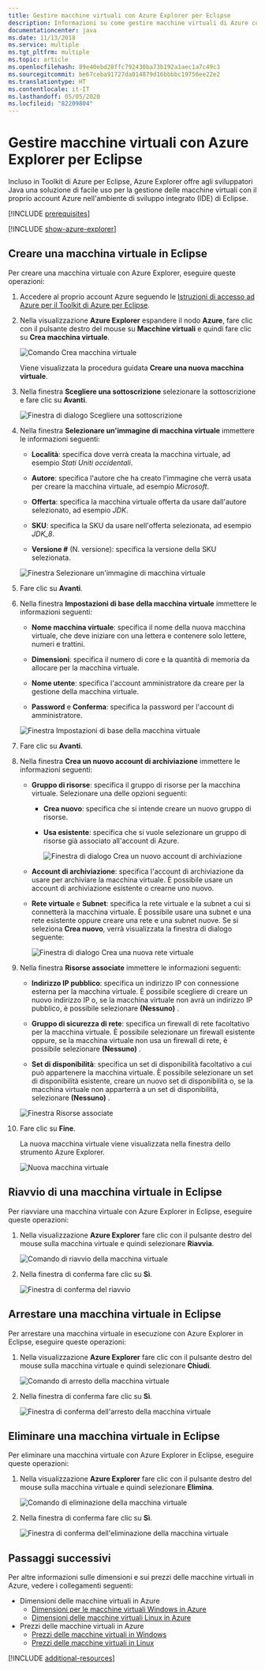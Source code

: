 ```yaml
---
title: Gestire macchine virtuali con Azure Explorer per Eclipse
description: Informazioni su come gestire macchine virtuali di Azure con Azure Explorer per Eclipse.
documentationcenter: java
ms.date: 11/13/2018
ms.service: multiple
ms.tgt_pltfrm: multiple
ms.topic: article
ms.openlocfilehash: 89e40ebd28ffc792430ba73b192a1aec1a7c49c3
ms.sourcegitcommit: be67ceba91727da014879d16bbbbc19756ee22e2
ms.translationtype: HT
ms.contentlocale: it-IT
ms.lasthandoff: 05/05/2020
ms.locfileid: "82209804"
---
```

# <a name="manage-virtual-machines-by-using-the-azure-explorer-for-eclipse"></a>Gestire macchine virtuali con Azure Explorer per Eclipse

Incluso in Toolkit di Azure per Eclipse, Azure Explorer offre agli sviluppatori Java una soluzione di facile uso per la gestione delle macchine virtuali con il proprio account Azure nell'ambiente di sviluppo integrato (IDE) di Eclipse.

[!INCLUDE [prerequisites](includes/prerequisites.md)]

[!INCLUDE [show-azure-explorer](includes/show-azure-explorer.md)]

## <a name="create-a-virtual-machine-in-eclipse"></a>Creare una macchina virtuale in Eclipse

Per creare una macchina virtuale con Azure Explorer, eseguire queste operazioni:

1. Accedere al proprio account Azure seguendo le [Istruzioni di accesso ad Azure per il Toolkit di Azure per Eclipse](/azure/developer/java/toolkit-for-eclipse/sign-in-instructions).

2. Nella visualizzazione **Azure Explorer** espandere il nodo **Azure**, fare clic con il pulsante destro del mouse su **Macchine virtuali** e quindi fare clic su **Crea macchina virtuale**.

   ![Comando Crea macchina virtuale][CR01]  

   Viene visualizzata la procedura guidata **Creare una nuova macchina virtuale**.

3. Nella finestra **Scegliere una sottoscrizione** selezionare la sottoscrizione e fare clic su **Avanti**.

   ![Finestra di dialogo Scegliere una sottoscrizione][CR02]

4. Nella finestra **Selezionare un'immagine di macchina virtuale** immettere le informazioni seguenti:

   * **Località**: specifica dove verrà creata la macchina virtuale, ad esempio *Stati Uniti occidentali*.

   * **Autore**: specifica l'autore che ha creato l'immagine che verrà usata per creare la macchina virtuale, ad esempio *Microsoft*.

   * **Offerta**: specifica la macchina virtuale offerta da usare dall'autore selezionato, ad esempio *JDK*.

   * **SKU**: specifica la SKU da usare nell'offerta selezionata, ad esempio *JDK_8*.

   * **Versione #** (N. versione): specifica la versione della SKU selezionata.

   ![Finestra Selezionare un'immagine di macchina virtuale][CR03]

5. Fare clic su **Avanti**.

6. Nella finestra **Impostazioni di base della macchina virtuale** immettere le informazioni seguenti:

   * **Nome macchina virtuale**: specifica il nome della nuova macchina virtuale, che deve iniziare con una lettera e contenere solo lettere, numeri e trattini.

   * **Dimensioni**: specifica il numero di core e la quantità di memoria da allocare per la macchina virtuale.

   * **Nome utente**: specifica l'account amministratore da creare per la gestione della macchina virtuale.

   * **Password** e **Conferma**: specifica la password per l'account di amministratore.

   ![Finestra Impostazioni di base della macchina virtuale][CR04]

7. Fare clic su **Avanti**.

8. Nella finestra **Crea un nuovo account di archiviazione** immettere le informazioni seguenti:

   * **Gruppo di risorse**: specifica il gruppo di risorse per la macchina virtuale. Selezionare una delle opzioni seguenti:
     * **Crea nuovo**: specifica che si intende creare un nuovo gruppo di risorse.
     * **Usa esistente**: specifica che si vuole selezionare un gruppo di risorse già associato all'account di Azure.

       ![Finestra di dialogo Crea un nuovo account di archiviazione][CR05]

   * **Account di archiviazione**: specifica l'account di archiviazione da usare per archiviare la macchina virtuale. È possibile usare un account di archiviazione esistente o crearne uno nuovo.

   * **Rete virtuale** e **Subnet**: specifica la rete virtuale e la subnet a cui si connetterà la macchina virtuale. È possibile usare una subnet e una rete esistente oppure creare una rete e una subnet nuove. Se si seleziona **Crea nuovo**, verrà visualizzata la finestra di dialogo seguente:

      ![Finestra di dialogo Crea una nuova rete virtuale][CR06]

9. Nella finestra **Risorse associate** immettere le informazioni seguenti:

   * **Indirizzo IP pubblico**: specifica un indirizzo IP con connessione esterna per la macchina virtuale. È possibile scegliere di creare un nuovo indirizzo IP o, se la macchina virtuale non avrà un indirizzo IP pubblico, è possibile selezionare **(Nessuno)** .

   * **Gruppo di sicurezza di rete**: specifica un firewall di rete facoltativo per la macchina virtuale. È possibile selezionare un firewall esistente oppure, se la macchina virtuale non usa un firewall di rete, è possibile selezionare **(Nessuno)** .

   * **Set di disponibilità**: specifica un set di disponibilità facoltativo a cui può appartenere la macchina virtuale. È possibile selezionare un set di disponibilità esistente, creare un nuovo set di disponibilità o, se la macchina virtuale non apparterrà a un set di disponibilità, selezionare **(Nessuno)** .

   ![Finestra Risorse associate][CR07]

10. Fare clic su **Fine**.  

    La nuova macchina virtuale viene visualizzata nella finestra dello strumento Azure Explorer.

    ![Nuova macchina virtuale][CR08]

## <a name="restart-a-virtual-machine-in-eclipse"></a>Riavvio di una macchina virtuale in Eclipse

Per riavviare una macchina virtuale con Azure Explorer in Eclipse, eseguire queste operazioni:

1. Nella visualizzazione **Azure Explorer** fare clic con il pulsante destro del mouse sulla macchina virtuale e quindi selezionare **Riavvia**.

   ![Comando di riavvio della macchina virtuale][RE01]

1. Nella finestra di conferma fare clic su **Sì**.

   ![Finestra di conferma del riavvio][RE02]

## <a name="shut-down-a-virtual-machine-in-eclipse"></a>Arrestare una macchina virtuale in Eclipse

Per arrestare una macchina virtuale in esecuzione con Azure Explorer in Eclipse, eseguire queste operazioni:

1. Nella visualizzazione **Azure Explorer** fare clic con il pulsante destro del mouse sulla macchina virtuale e quindi selezionare **Chiudi**.

   ![Comando di arresto della macchina virtuale][SH01]

1. Nella finestra di conferma fare clic su **Sì**.

   ![Finestra di conferma dell'arresto della macchina virtuale][SH02]

## <a name="delete-a-virtual-machine-in-eclipse"></a>Eliminare una macchina virtuale in Eclipse

Per eliminare una macchina virtuale con Azure Explorer in Eclipse, eseguire queste operazioni:

1. Nella visualizzazione **Azure Explorer** fare clic con il pulsante destro del mouse sulla macchina virtuale e quindi selezionare **Elimina**.

   ![Comando di eliminazione della macchina virtuale][DE01]

1. Nella finestra di conferma fare clic su **Sì**.

   ![Finestra di conferma dell'eliminazione della macchina virtuale][DE02]

## <a name="next-steps"></a>Passaggi successivi

Per altre informazioni sulle dimensioni e sui prezzi delle macchine virtuali in Azure, vedere i collegamenti seguenti:

* Dimensioni delle macchine virtuali in Azure
  * [Dimensioni per le macchine virtuali Windows in Azure]
  * [Dimensioni delle macchine virtuali Linux in Azure]
* Prezzi delle macchine virtuali in Azure
  * [Prezzi delle macchine virtuali in Windows]
  * [Prezzi delle macchine virtuali in Linux]

[!INCLUDE [additional-resources](includes/additional-resources.md)]

<!-- URL List -->

[Dimensioni per le macchine virtuali Windows in Azure]: /azure/virtual-machines/virtual-machines-windows-sizes
[Dimensioni delle macchine virtuali Linux in Azure]: /azure/virtual-machines/virtual-machines-linux-sizes
[Prezzi delle macchine virtuali in Windows]: https://azure.microsoft.com/pricing/details/virtual-machines/windows/
[Prezzi delle macchine virtuali in Linux]: https://azure.microsoft.com/pricing/details/virtual-machines/linux/

<!-- IMG List -->

[RE01]: media/managing-virtual-machines-using-azure-explorer/RE01.png
[RE02]: media/managing-virtual-machines-using-azure-explorer/RE02.png

[SH01]: media/managing-virtual-machines-using-azure-explorer/SH01.png
[SH02]: media/managing-virtual-machines-using-azure-explorer/SH02.png

[DE01]: media/managing-virtual-machines-using-azure-explorer/DE01.png
[DE02]: media/managing-virtual-machines-using-azure-explorer/DE02.png

[CR01]: media/managing-virtual-machines-using-azure-explorer/CR01.png
[CR02]: media/managing-virtual-machines-using-azure-explorer/CR02.png
[CR03]: media/managing-virtual-machines-using-azure-explorer/CR03.png
[CR04]: media/managing-virtual-machines-using-azure-explorer/CR04.png
[CR05]: media/managing-virtual-machines-using-azure-explorer/CR05.png
[CR06]: media/managing-virtual-machines-using-azure-explorer/CR06.png
[CR07]: media/managing-virtual-machines-using-azure-explorer/CR07.png
[CR08]: media/managing-virtual-machines-using-azure-explorer/CR08.png
